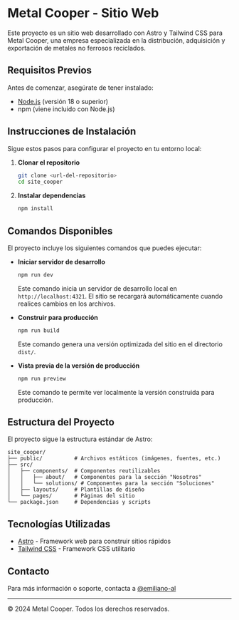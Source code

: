 # Metal Cooper - Sitio Web

Este proyecto es un sitio web desarrollado con Astro y Tailwind CSS para Metal Cooper, una empresa especializada en la distribución, adquisición y exportación de metales no ferrosos reciclados.

## Requisitos Previos

Antes de comenzar, asegúrate de tener instalado:

- [Node.js](https://nodejs.org/) (versión 18 o superior)
- npm (viene incluido con Node.js)

## Instrucciones de Instalación

Sigue estos pasos para configurar el proyecto en tu entorno local:

1. **Clonar el repositorio**

   ```bash
   git clone <url-del-repositorio>
   cd site_cooper
   ```

2. **Instalar dependencias**

   ```bash
   npm install
   ```

## Comandos Disponibles

El proyecto incluye los siguientes comandos que puedes ejecutar:

- **Iniciar servidor de desarrollo**

   ```bash
   npm run dev
   ```

   Este comando inicia un servidor de desarrollo local en `http://localhost:4321`. El sitio se recargará automáticamente cuando realices cambios en los archivos.

- **Construir para producción**

   ```bash
   npm run build
   ```

   Este comando genera una versión optimizada del sitio en el directorio `dist/`.

- **Vista previa de la versión de producción**

   ```bash
   npm run preview
   ```

   Este comando te permite ver localmente la versión construida para producción.

## Estructura del Proyecto

El proyecto sigue la estructura estándar de Astro:

```
site_cooper/
├── public/          # Archivos estáticos (imágenes, fuentes, etc.)
├── src/
│   ├── components/  # Componentes reutilizables
│   │   ├── about/   # Componentes para la sección "Nosotros"
│   │   └── solutions/ # Componentes para la sección "Soluciones"
│   ├── layouts/     # Plantillas de diseño
│   └── pages/       # Páginas del sitio
└── package.json     # Dependencias y scripts
```

## Tecnologías Utilizadas

- [Astro](https://astro.build/) - Framework web para construir sitios rápidos
- [Tailwind CSS](https://tailwindcss.com/) - Framework CSS utilitario

## Contacto

Para más información o soporte, contacta a [@emiliano-al](https://github.com/Emiliano-AL)

---

© 2024 Metal Cooper. Todos los derechos reservados.
